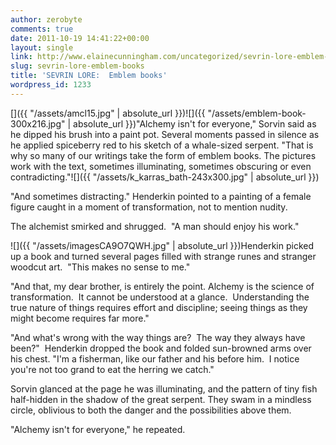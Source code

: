 ```yaml
---
author: zerobyte
comments: true
date: 2011-10-19 14:41:22+00:00
layout: single
link: http://www.elainecunningham.com/uncategorized/sevrin-lore-emblem-books/
slug: sevrin-lore-emblem-books
title: 'SEVRIN LORE:  Emblem books'
wordpress_id: 1233
---
```


[]({{ "/assets/amcl15.jpg" | absolute_url }})![]({{ "/assets/emblem-book-300x216.jpg" | absolute_url }})"Alchemy isn't for everyone," Sorvin said as he dipped his brush into a paint pot. Several moments passed in silence as he applied spiceberry red to his sketch of a whale-sized serpent. "That is why so many of our writings take the form of emblem books. The pictures work with the text, sometimes illuminating, sometimes obscuring or even contradicting."![]({{ "/assets/k_karras_bath-243x300.jpg" | absolute_url }})

"And sometimes distracting." Henderkin pointed to a painting of a female figure caught in a moment of transformation, not to mention nudity.

The alchemist smirked and shrugged.  "A man should enjoy his work."

![]({{ "/assets/imagesCA9O7QWH.jpg" | absolute_url }})Henderkin picked up a book and turned several pages filled with strange runes and stranger woodcut art.  "This makes no sense to me."

"And that, my dear brother, is entirely the point. Alchemy is the science of transformation.  It cannot be understood at a glance.  Understanding the true nature of things requires effort and discipline; seeing things as they might become requires far more."

"And what's wrong with the way things are?  The way they always have been?"  Henderkin dropped the book and folded sun-browned arms over his chest. "I'm a fisherman, like our father and his before him.  I notice you're not too grand to eat the herring we catch."

Sorvin glanced at the page he was illuminating, and the pattern of tiny fish half-hidden in the shadow of the great serpent. They swam in a mindless circle, oblivious to both the danger and the possibilities above them.

"Alchemy isn't for everyone," he repeated.
